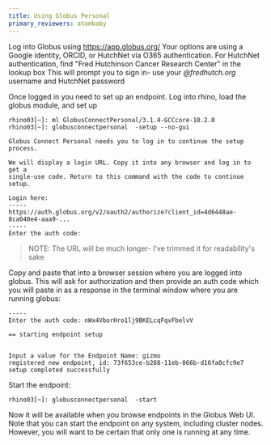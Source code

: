 ```yaml
---
title: Using Globus Personal
primary_reviewers: atombaby
---
```


Log into Globus using https://app.globus.org/
Your options are using a Google identity, ORCID, or HutchNet via O365 authentication.
For HutchNet authentication, find "Fred Hutchinson Cancer Research Center" in the lookup box
This will prompt you to sign in- use your _@fredhutch.org_ username and HutchNet password

Once logged in you need to set up an endpoint.  Log into rhino, load the globus module, and set up

```
rhino03[~]: ml GlobusConnectPersonal/3.1.4-GCCcore-10.2.0
rhino03[~]: globusconnectpersonal  -setup --no-gui

Globus Connect Personal needs you to log in to continue the setup process.

We will display a login URL. Copy it into any browser and log in to get a
single-use code. Return to this command with the code to continue setup.

Login here:
-----
https://auth.globus.org/v2/oauth2/authorize?client_id=4d6448ae-8ca040e4-aaa9-...
-----
Enter the auth code: 
```

> NOTE: The URL will be much longer- I've trimmed it for readability's sake

Copy and paste that into a browser session where you are logged into globus.  This will ask for authorization and then provide an auth code which you will paste in as a response in the terminal window where you are running globus:

```
-----
Enter the auth code: nWx4VborHro1lj9BKELcqFqvFbelvV

== starting endpoint setup


Input a value for the Endpoint Name: gizmo
registered new endpoint, id: 73f653ce-b288-11eb-866b-d16fa0cfc9e7
setup completed successfully
```

Start the endpoint:

```
rhino03[~]: globusconnectpersonal  -start
```

Now it will be available when you browse endpoints in the Globus Web UI.  Note that you can start the endpoint on any system, including cluster nodes.  However, you will want to be certain that only one is running at any time.


